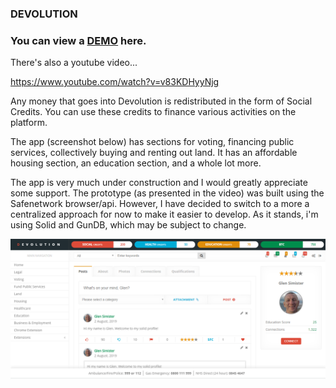 <h3>DEVOLUTION</h3>

<h3>You can view a <a href="https://glensimister.github.io/devolution/">DEMO</a> here.</h3>
<p>
There's also a youtube video...
</p>
<p>
<a href="https://www.youtube.com/watch?v=v83KDHyyNjg">https://www.youtube.com/watch?v=v83KDHyyNjg</a>
</p>

<p>Any money that goes into Devolution is redistributed in the form of Social Credits. You can use these credits to finance various activities on the platform. </p>

<p>The app (screenshot below) has sections for voting, financing public services, collectively buying and renting out land. It has an affordable housing section, an education section, and a whole lot more.</p>

<p>The app is very much under construction and I would greatly appreciate some support. The prototype (as presented in the video) was built using the Safenetwork browser/api. However, I have decided to switch to a more a centralized approach for now to make it easier to develop. As it stands, i'm using Solid and GunDB, which may be subject to change.</p>
<p><img src="Capture.PNG" /></p>


